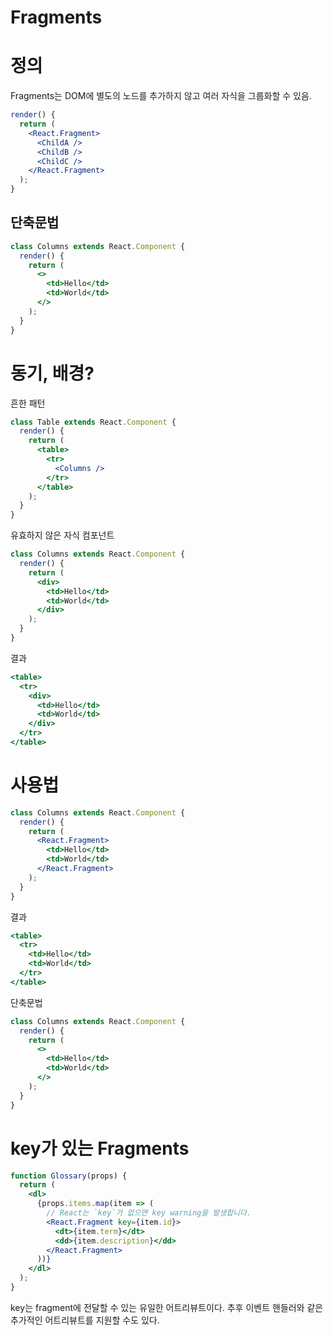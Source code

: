 # Fragments

# 정의

Fragments는 DOM에 별도의 노드를 추가하지 않고 여러 자식을 그룹화할 수 있음.

```jsx
render() {
  return (
    <React.Fragment>
      <ChildA />
      <ChildB />
      <ChildC />
    </React.Fragment>
  );
}
```

## 단축문법

```jsx
class Columns extends React.Component {
  render() {
    return (
      <>
        <td>Hello</td>
        <td>World</td>
      </>
    );
  }
}
```

# 동기, 배경?

흔한 패턴

```jsx
class Table extends React.Component {
  render() {
    return (
      <table>
        <tr>
          <Columns />
        </tr>
      </table>
    );
  }
}
```

유효하지 않은 자식 컴포넌트

```jsx
class Columns extends React.Component {
  render() {
    return (
      <div>
        <td>Hello</td>
        <td>World</td>
      </div>
    );
  }
}
```

결과

```jsx
<table>
  <tr>
    <div>
      <td>Hello</td>
      <td>World</td>
    </div>
  </tr>
</table>
```

# 사용법

```jsx
class Columns extends React.Component {
  render() {
    return (
      <React.Fragment>
        <td>Hello</td>
        <td>World</td>
      </React.Fragment>
    );
  }
}
```

결과

```jsx
<table>
  <tr>
    <td>Hello</td>
    <td>World</td>
  </tr>
</table>
```

단축문법

```jsx
class Columns extends React.Component {
  render() {
    return (
      <>
        <td>Hello</td>
        <td>World</td>
      </>
    );
  }
}
```

# key가 있는 Fragments

```jsx
function Glossary(props) {
  return (
    <dl>
      {props.items.map(item => (
        // React는 `key`가 없으면 key warning을 발생합니다.
        <React.Fragment key={item.id}>
          <dt>{item.term}</dt>
          <dd>{item.description}</dd>
        </React.Fragment>
      ))}
    </dl>
  );
}
```

key는 fragment에 전달할 수 있는 유일한 어트리뷰트이다. 추후 이벤트 핸들러와 같은 추가적인 어트리뷰트를 지원할 수도 있다.